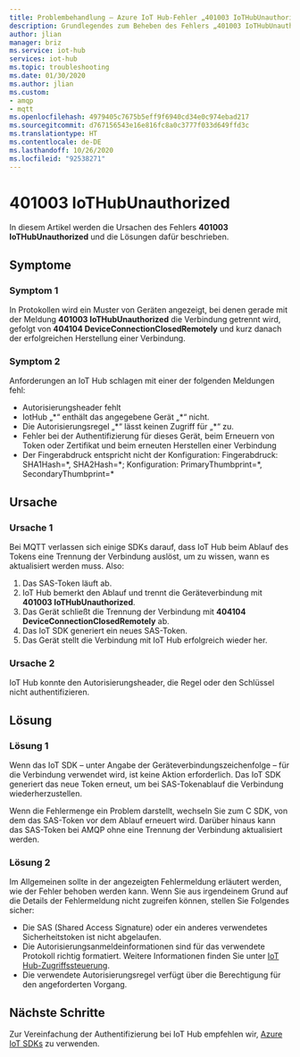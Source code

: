 ```yaml
---
title: Problembehandlung – Azure IoT Hub-Fehler „401003 IoTHubUnauthorized“
description: Grundlegendes zum Beheben des Fehlers „401003 IoTHubUnauthorized“
author: jlian
manager: briz
ms.service: iot-hub
services: iot-hub
ms.topic: troubleshooting
ms.date: 01/30/2020
ms.author: jlian
ms.custom:
- amqp
- mqtt
ms.openlocfilehash: 4979405c7675b5eff9f6940cd34e0c974ebad217
ms.sourcegitcommit: d767156543e16e816fc8a0c3777f033d649ffd3c
ms.translationtype: HT
ms.contentlocale: de-DE
ms.lasthandoff: 10/26/2020
ms.locfileid: "92538271"
---
```

# <a name="401003-iothubunauthorized"></a>401003 IoTHubUnauthorized

In diesem Artikel werden die Ursachen des Fehlers **401003 IoTHubUnauthorized** und die Lösungen dafür beschrieben.

## <a name="symptoms"></a>Symptome

### <a name="symptom-1"></a>Symptom 1

In Protokollen wird ein Muster von Geräten angezeigt, bei denen gerade mit der Meldung **401003 IoTHubUnauthorized** die Verbindung getrennt wird, gefolgt von **404104 DeviceConnectionClosedRemotely** und kurz danach der erfolgreichen Herstellung einer Verbindung.

### <a name="symptom-2"></a>Symptom 2

Anforderungen an IoT Hub schlagen mit einer der folgenden Meldungen fehl:

* Autorisierungsheader fehlt
* IotHub „\*“ enthält das angegebene Gerät „\*“ nicht.
* Die Autorisierungsregel „\*“ lässt keinen Zugriff für „\*“ zu.
* Fehler bei der Authentifizierung für dieses Gerät, beim Erneuern von Token oder Zertifikat und beim erneuten Herstellen einer Verbindung
* Der Fingerabdruck entspricht nicht der Konfiguration: Fingerabdruck: SHA1Hash=\*, SHA2Hash=\*; Konfiguration: PrimaryThumbprint=\*, SecondaryThumbprint=\*

## <a name="cause"></a>Ursache

### <a name="cause-1"></a>Ursache 1

Bei MQTT verlassen sich einige SDKs darauf, dass IoT Hub beim Ablauf des Tokens eine Trennung der Verbindung auslöst, um zu wissen, wann es aktualisiert werden muss. Also: 

1. Das SAS-Token läuft ab.
1. IoT Hub bemerkt den Ablauf und trennt die Geräteverbindung mit **401003 IoTHubUnauthorized**.
1. Das Gerät schließt die Trennung der Verbindung mit **404104 DeviceConnectionClosedRemotely** ab.
1. Das IoT SDK generiert ein neues SAS-Token.
1. Das Gerät stellt die Verbindung mit IoT Hub erfolgreich wieder her.

### <a name="cause-2"></a>Ursache 2

IoT Hub konnte den Autorisierungsheader, die Regel oder den Schlüssel nicht authentifizieren.

## <a name="solution"></a>Lösung

### <a name="solution-1"></a>Lösung 1

Wenn das IoT SDK – unter Angabe der Geräteverbindungszeichenfolge – für die Verbindung verwendet wird, ist keine Aktion erforderlich. Das IoT SDK generiert das neue Token erneut, um bei SAS-Tokenablauf die Verbindung wiederherzustellen. 

Wenn die Fehlermenge ein Problem darstellt, wechseln Sie zum C SDK, von dem das SAS-Token vor dem Ablauf erneuert wird. Darüber hinaus kann das SAS-Token bei AMQP ohne eine Trennung der Verbindung aktualisiert werden.

### <a name="solution-2"></a>Lösung 2

Im Allgemeinen sollte in der angezeigten Fehlermeldung erläutert werden, wie der Fehler behoben werden kann. Wenn Sie aus irgendeinem Grund auf die Details der Fehlermeldung nicht zugreifen können, stellen Sie Folgendes sicher:

- Die SAS (Shared Access Signature) oder ein anderes verwendetes Sicherheitstoken ist nicht abgelaufen. 
- Die Autorisierungsanmeldeinformationen sind für das verwendete Protokoll richtig formatiert. Weitere Informationen finden Sie unter [IoT Hub-Zugriffssteuerung](iot-hub-devguide-security.md).
- Die verwendete Autorisierungsregel verfügt über die Berechtigung für den angeforderten Vorgang.

## <a name="next-steps"></a>Nächste Schritte

Zur Vereinfachung der Authentifizierung bei IoT Hub empfehlen wir, [Azure IoT SDKs](iot-hub-devguide-sdks.md) zu verwenden.